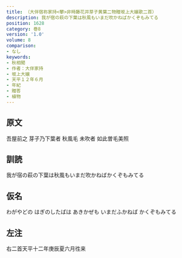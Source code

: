 ```yaml
---
title: （大伴宿祢家持<攀>非時藤花并芽子黄葉二物贈坂上大嬢歌二首）
description: 我が宿の萩の下葉は秋風もいまだ吹かねばかくぞもみてる
position: 1628
category: 巻8
version: '1.0'
volume: 8
comparison:
- なし
keywords:
- 秋相聞
- 作者：大伴家持
- 坂上大嬢
- 天平１２年６月
- 年紀
- 贈答
- 植物
---
```


## 原文

吾屋前之 芽子乃下葉者 秋風毛 未吹者 如此曽毛美照

## 訓読

我が宿の萩の下葉は秋風もいまだ吹かねばかくぞもみてる

## 仮名

わがやどの はぎのしたばは あきかぜも いまだふかねば かくぞもみてる

## 左注

右二首天平十二年庚辰夏六月徃来

